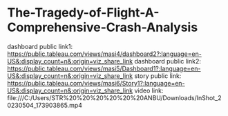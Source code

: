 # The-Tragedy-of-Flight-A-Comprehensive-Crash-Analysis
dashboard public link1: https://public.tableau.com/views/masi4/dashboard2?:language=en-US&:display_count=n&:origin=viz_share_link
dashboard public link2: https://public.tableau.com/views/masi5/Dashboard1?:language=en-US&:display_count=n&:origin=viz_share_link
story public link: https://public.tableau.com/views/masi6/Story1?:language=en-US&:display_count=n&:origin=viz_share_link
video link: file:///C:/Users/STR%20%20%20%20%20%20ANBU/Downloads/InShot_20230504_173903865.mp4

